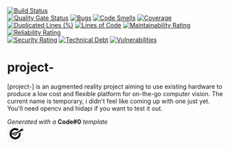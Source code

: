 [![Build Status](https://codefirst.ddns.net/api/badges/yorick.geoffre/project-/status.svg)](https://codefirst.ddns.net/yorick.geoffre/project-)  
[![Quality Gate Status](https://codefirst.ddns.net/sonar/api/project_badges/measure?project=yorick.geoffre%3Aproject-&metric=alert_status)](https://codefirst.ddns.net/sonar/dashboard?id=yorick.geoffre%3Aproject-)
[![Bugs](https://codefirst.ddns.net/sonar/api/project_badges/measure?project=yorick.geoffre%3Aproject-&metric=bugs)](https://codefirst.ddns.net/sonar/dashboard?id=yorick.geoffre%3Aproject-)
[![Code Smells](https://codefirst.ddns.net/sonar/api/project_badges/measure?project=yorick.geoffre%3Aproject-&metric=code_smells)](https://codefirst.ddns.net/sonar/dashboard?id=yorick.geoffre%3Aproject-)
[![Coverage](https://codefirst.ddns.net/sonar/api/project_badges/measure?project=yorick.geoffre%3Aproject-&metric=coverage)](https://codefirst.ddns.net/sonar/dashboard?id=yorick.geoffre%3Aproject-)  
[![Duplicated Lines (%)](https://codefirst.ddns.net/sonar/api/project_badges/measure?project=yorick.geoffre%3Aproject-&metric=duplicated_lines_density)](https://codefirst.ddns.net/sonar/dashboard?id=yorick.geoffre%3Aproject-)
[![Lines of Code](https://codefirst.ddns.net/sonar/api/project_badges/measure?project=yorick.geoffre%3Aproject-&metric=ncloc)](https://codefirst.ddns.net/sonar/dashboard?id=yorick.geoffre%3Aproject-)
[![Maintainability Rating](https://codefirst.ddns.net/sonar/api/project_badges/measure?project=yorick.geoffre%3Aproject-&metric=sqale_rating)](https://codefirst.ddns.net/sonar/dashboard?id=yorick.geoffre%3Aproject-)
[![Reliability Rating](https://codefirst.ddns.net/sonar/api/project_badges/measure?project=yorick.geoffre%3Aproject-&metric=reliability_rating)](https://codefirst.ddns.net/sonar/dashboard?id=yorick.geoffre%3Aproject-)  
[![Security Rating](https://codefirst.ddns.net/sonar/api/project_badges/measure?project=yorick.geoffre%3Aproject-&metric=security_rating)](https://codefirst.ddns.net/sonar/dashboard?id=yorick.geoffre%3Aproject-)
[![Technical Debt](https://codefirst.ddns.net/sonar/api/project_badges/measure?project=yorick.geoffre%3Aproject-&metric=sqale_index)](https://codefirst.ddns.net/sonar/dashboard?id=yorick.geoffre%3Aproject-)
[![Vulnerabilities](https://codefirst.ddns.net/sonar/api/project_badges/measure?project=yorick.geoffre%3Aproject-&metric=vulnerabilities)](https://codefirst.ddns.net/sonar/dashboard?id=yorick.geoffre%3Aproject-)  


# project-

[project-] is an augmented reality project aiming to use existing hardware to produce a low cost and flexible platform for on-the-go computer vision.
The current name is temporary, i didn't feel like coming up with one just yet.
You'll need opencv and hidapi if you want to test it out.

_Generated with a_ **Code#0** _template_  
<img src="Documentation/doc_images/CodeFirst.png" height=40/>   